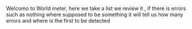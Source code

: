 Welcomo to World meter, here we take a list we review it , if there is errors such as nothing where supposed to be something it will tell us how many errors and where is the first to be detected
